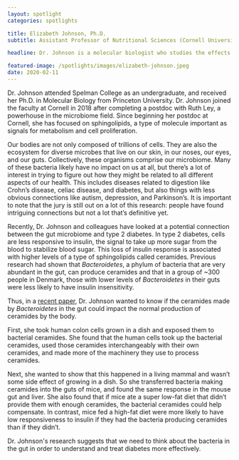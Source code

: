 ```yaml
---
layout: spotlight
categories: spotlights

title: Elizabeth Johnson, Ph.D.
subtitle: Assistant Professor of Nutritional Sciences (Cornell University)

headline: Dr. Johnson is a molecular biologist who studies the effects of diet and nutrition on the microbiome. She is particularly interested in the role that breast milk may play in the establishment of the infant microbiome.

featured-image: /spotlights/images/elizabeth-johnson.jpeg
date: 2020-02-11
---
```


Dr. Johnson attended Spelman College as an undergraduate, and received her Ph.D. in Molecular Biology from Princeton University. Dr. Johnson joined the faculty at Cornell in 2018 after completing a postdoc with Ruth Ley, a powerhouse in the microbiome field. Since beginning her postdoc at Cornell, she has focused on sphingolipids, a type of molecule important as signals for metabolism and cell proliferation. 

Our bodies are not only composed of trillions of cells. They are also the ecosystem for diverse microbes that live on our skin, in our noses, our eyes, and our guts. Collectively, these organisms comprise our microbiome. Many of these bacteria likely have no impact on us at all, but there’s a lot of interest in trying to figure out how they might be related to all different aspects of our health. This includes diseases related to digestion like Crohn’s disease, celiac disease, and diabetes, but also things with less obvious connections like autism, depression, and Parkinson’s. It is important to note that the jury is still out on a lot of this research: people have found intriguing connections but not a lot that’s definitive yet.

Recently, Dr. Johnson and colleagues have looked at a potential connection between the gut microbiome and type 2 diabetes. In type 2 diabetes, cells are less responsive to insulin, the signal to take up more sugar from the blood to stabilize blood sugar. This loss of insulin response is associated with higher levels of a type of sphingolipids called ceramides. Previous research had shown that <i>Bacteroidetes</i>, a phylum of bacteria that are very abundant in the gut, can produce ceramides and that in a group of ~300 people in Denmark, those with lower levels of <i>Bacteroidetes</i> in their guts were less likely to have insulin insensitivity.

Thus, in a <a class="light-bg" href="https://doi.org/10.1038/s41467-020-16274-w" target="_blank" rel="noopener noreferrer">recent paper</a>, Dr. Johnson wanted to know if the ceramides made by <i>Bacteroidetes</i> in the gut could impact the normal production of ceramides by the body.

First, she took human colon cells grown in a dish and exposed them to bacterial ceramides. She found that the human cells took up the bacterial ceramides, used those ceramides interchangeably with their own ceramides, and made more of the machinery they use to process ceramides.

Next, she wanted to show that this happened in a living mammal and wasn’t some side effect of growing in a dish. So she transferred bacteria making ceramides into the guts of mice, and found the same response in the mouse gut and liver. She also found that if mice ate a super low-fat diet that didn’t provide them with enough ceramides, the bacterial ceramides could help compensate. In contrast, mice fed a high-fat diet were more likely to have low responsiveness to insulin if they had the bacteria producing ceramides than if they didn’t.

Dr. Johnson's research suggests that we need to think about the bacteria in the gut in order to understand and treat diabetes more effectively.